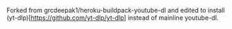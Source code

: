 Forked from grcdeepak1/heroku-buildpack-youtube-dl and edited to install (yt-dlp)[https://github.com/yt-dlp/yt-dlp] instead of mainline youtube-dl.
